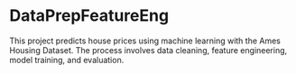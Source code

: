 # DataPrepFeatureEng
This project predicts house prices using machine learning with the Ames Housing Dataset. The process involves data cleaning, feature engineering, model training, and evaluation.
